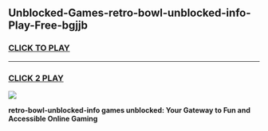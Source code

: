 
## Unblocked-Games-retro-bowl-unblocked-info-Play-Free-bgjjb
<h3>
<a href="https://premium76.site?title=retro-bowl-unblocked-info&ref=10A">CLICK TO PLAY</a></h3>
<hr>

<h3>
<a href="https://premium76.site?title=retro-bowl-unblocked-info&ref=10A">CLICK 2 PLAY</a>
  
</h3>

<a href="https://premium76.site?title=retro-bowl-unblocked-info&ref=10A"><img src="https://clearcache.store/games.png"></a>


**retro-bowl-unblocked-info games unblocked: Your Gateway to Fun and Accessible Online Gaming**
